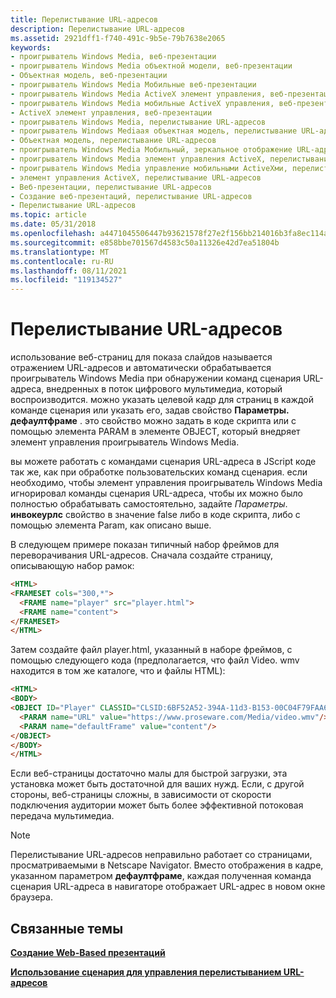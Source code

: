 ```yaml
---
title: Перелистывание URL-адресов
description: Перелистывание URL-адресов
ms.assetid: 2921dff1-f740-491c-9b5e-79b7638e2065
keywords:
- проигрыватель Windows Media, веб-презентации
- проигрыватель Windows Media объектной модели, веб-презентации
- Объектная модель, веб-презентации
- проигрыватель Windows Media Мобильные веб-презентации
- проигрыватель Windows Media ActiveX элемент управления, веб-презентации
- проигрыватель Windows Media мобильные ActiveX управления, веб-презентации
- ActiveX элемент управления, веб-презентации
- проигрыватель Windows Media, перелистывание URL-адресов
- проигрыватель Windows Mediaая объектная модель, перелистывание URL-адресов
- Объектная модель, перелистывание URL-адресов
- проигрыватель Windows Media Мобильный, зеркальное отображение URL-адресов
- проигрыватель Windows Media элемент управления ActiveX, перелистывание URL-адресов
- проигрыватель Windows Media управление мобильными ActiveXми, перелистывание URL-адресов
- элемент управления ActiveX, перелистывание URL-адресов
- Веб-презентации, перелистывание URL-адресов
- Создание веб-презентаций, перелистывание URL-адресов
- Перелистывание URL-адресов
ms.topic: article
ms.date: 05/31/2018
ms.openlocfilehash: a4471045506447b93621578f27e2f156bb214016b3fa8ec114a689b919314d10
ms.sourcegitcommit: e858bbe701567d4583c50a11326e42d7ea51804b
ms.translationtype: MT
ms.contentlocale: ru-RU
ms.lasthandoff: 08/11/2021
ms.locfileid: "119134527"
---
```

# <a name="url-flipping"></a>Перелистывание URL-адресов

использование веб-страниц для показа слайдов называется отражением URL-адресов и автоматически обрабатывается проигрыватель Windows Media при обнаружении команд сценария URL-адреса, внедренных в поток цифрового мультимедиа, который воспроизводится. можно указать целевой кадр для страниц в каждой команде сценария или указать его, задав свойство **Параметры. дефаултфраме** . это свойство можно задать в коде скрипта или с помощью элемента PARAM в элементе OBJECT, который внедряет элемент управления проигрыватель Windows Media.

вы можете работать с командами сценария URL-адреса в JScript коде так же, как при обработке пользовательских команд сценария. если необходимо, чтобы элемент управления проигрыватель Windows Media игнорировал команды сценария URL-адреса, чтобы их можно было полностью обрабатывать самостоятельно, задайте *Параметры*. **инвокеурлс** свойство в значение false либо в коде скрипта, либо с помощью элемента Param, как описано выше.

В следующем примере показан типичный набор фреймов для переворачивания URL-адресов. Сначала создайте страницу, описывающую набор рамок:


```HTML
<HTML>
<FRAMESET cols="300,*">
  <FRAME name="player" src="player.html">
  <FRAME name="content">
</FRAMESET>
</HTML>

```



Затем создайте файл player.html, указанный в наборе фреймов, с помощью следующего кода (предполагается, что файл Video. wmv находится в том же каталоге, что и файлы HTML):


```HTML
<HTML>
<BODY>
<OBJECT ID="Player" CLASSID="CLSID:6BF52A52-394A-11d3-B153-00C04F79FAA6">
  <PARAM name="URL" value="https://www.proseware.com/Media/video.wmv"/>
  <PARAM name="defaultFrame" value="content"/>
</OBJECT>
</BODY>
</HTML>

```



Если веб-страницы достаточно малы для быстрой загрузки, эта установка может быть достаточной для ваших нужд. Если, с другой стороны, веб-страницы сложны, в зависимости от скорости подключения аудитории может быть более эффективной потоковая передача мультимедиа.

> [!Note]  
> Перелистывание URL-адресов неправильно работает со страницами, просматриваемыми в Netscape Navigator. Вместо отображения в кадре, указанном параметром **дефаултфраме**, каждая полученная команда сценария URL-адреса в навигаторе отображает URL-адрес в новом окне браузера.

 

## <a name="related-topics"></a>Связанные темы

<dl> <dt>

[**Создание Web-Based презентаций**](creating-web-based-presentations.md)
</dt> <dt>

[**Использование сценария для управления перелистыванием URL-адресов**](using-script-to-control-url-flipping.md)
</dt> </dl>

 

 




